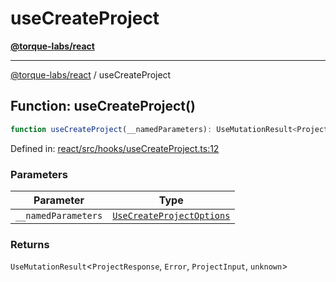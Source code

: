 # useCreateProject

[**@torque-labs/react**](../)

***

[@torque-labs/react](../) / useCreateProject

## Function: useCreateProject()

```ts
function useCreateProject(__namedParameters): UseMutationResult<ProjectResponse, Error, ProjectInput, unknown>
```

Defined in: [react/src/hooks/useCreateProject.ts:12](https://github.com/torque-labs/monorepo/blob/2ebf07140779767733d669c69d4b6e369a4193c3/packages/react/src/hooks/useCreateProject.ts#L12)

### Parameters

| Parameter           | Type                                                                                                 |
| ------------------- | ---------------------------------------------------------------------------------------------------- |
| `__namedParameters` | [`UseCreateProjectOptions`](../../../reference/platform/react/interfaces/UseCreateProjectOptions.md) |

### Returns

`UseMutationResult`<`ProjectResponse`, `Error`, `ProjectInput`, `unknown`>
